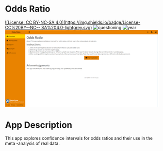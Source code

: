 # Odds Ratio

[![License: CC BY-NC-SA 4.0](https://img.shields.io/badge/License-CC%20BY--NC--
SA%204.0-lightgrey.svg)](https://creativecommons.org/licenses/by-nc-sa/4.0/) 
![questioning](https://img.shields.io/badge/lifecycle-questioning-yellow) 
![year](https://img.shields.io/badge/year-2019-lightgrey)
![App Screenshot](../docs/screenshot.png)


# App Description
This app explores confidence intervals for odds ratios and their use in the meta
-analysis of real data.
